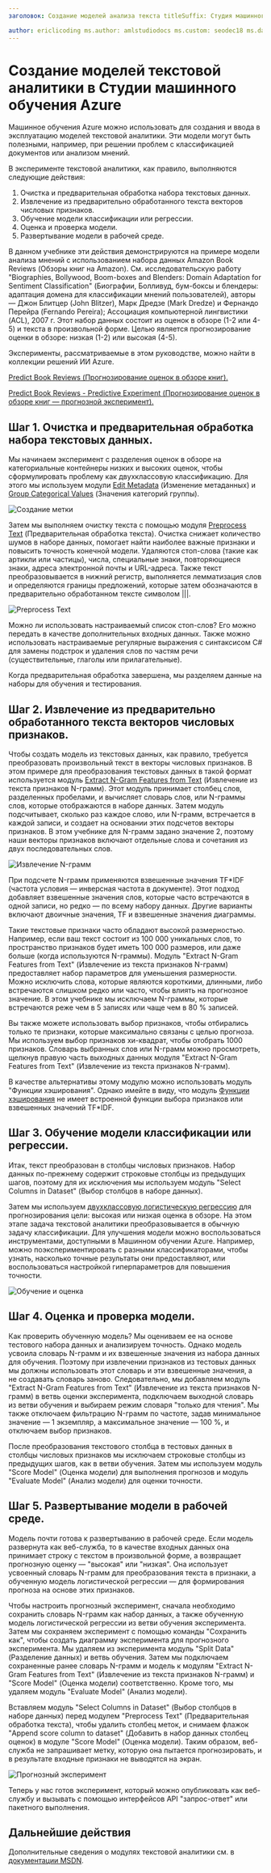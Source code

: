 ```yaml
---
заголовок: Создание моделей анализа текста titleSuffix: Студия машинного обучения Azure description: Создание моделей анализа текста в Студии машинного обучения Azure с помощью модулей для предварительной обработки текста, N-грамм или служб хеширования функций: machine-learning ms.service: machine-learning ms.component: studio ms.topic: article

author: ericlicoding ms.author: amlstudiodocs ms.custom: seodec18 ms.date: 14.03.2018
---
```

# <a name="create-text-analytics-models-in-azure-machine-learning-studio"></a>Создание моделей текстовой аналитики в Студии машинного обучения Azure
Машинное обучения Azure можно использовать для создания и ввода в эксплуатацию моделей текстовой аналитики. Эти модели могут быть полезными, например, при решении проблем с классификацией документов или анализом мнений.

В эксперименте текстовой аналитики, как правило, выполняются следующие действия:

1. Очистка и предварительная обработка набора текстовых данных.
2. Извлечение из предварительно обработанного текста векторов числовых признаков.
3. Обучение модели классификации или регрессии.
4. Оценка и проверка модели.
5. Развертывание модели в рабочей среде.

В данном учебнике эти действия демонстрируются на примере модели анализа мнений с использованием набора данных Amazon Book Reviews (Обзоры книг на Amazon). См. исследовательскую работу "Biographies, Bollywood, Boom-boxes and Blenders: Domain Adaptation for Sentiment Classification" (Биографии, Болливуд, бум-боксы и блендеры: адаптация домена для классификации мнений пользователей), авторы — Джон Блитцер (John Blitzer), Марк Дредзе (Mark Dredze) и Фернандо Перейра (Fernando Pereira); Ассоциация компьютерной лингвистики (ACL), 2007 г. Этот набор данных состоит из оценок в обзоре (1-2 или 4-5) и текста в произвольной форме. Целью является прогнозирование оценки в обзоре: низкая (1-2) или высокая (4-5).

Эксперименты, рассматриваемые в этом руководстве, можно найти в коллекции решений ИИ Azure.

[Predict Book Reviews (Прогнозирование оценок в обзоре книг).](https://gallery.cortanaintelligence.com/Experiment/Predict-Book-Reviews-1)

[Predict Book Reviews - Predictive Experiment (Прогнозирование оценок в обзоре книг — прогнозной эксперимент).](https://gallery.cortanaintelligence.com/Experiment/Predict-Book-Reviews-Predictive-Experiment-1)

## <a name="step-1-clean-and-preprocess-text-dataset"></a>Шаг 1. Очистка и предварительная обработка набора текстовых данных.
Мы начинаем эксперимент с разделения оценок в обзоре на категориальные контейнеры низких и высоких оценок, чтобы сформулировать проблему как двухклассовую классификацию. Для этого мы используем модули [Edit Metadata](https://msdn.microsoft.com/library/azure/dn905986.aspx) (Изменение метаданных) и [Group Categorical Values](https://msdn.microsoft.com/library/azure/dn906014.aspx) (Значения категорий группы).

![Создание метки](./media/text-analytics-module-tutorial/create-label.png)

Затем мы выполняем очистку текста с помощью модуля [Preprocess Text](https://msdn.microsoft.com/library/azure/mt762915.aspx) (Предварительная обработка текста). Очистка снижает количество шумов в наборе данных, помогает найти наиболее важные признаки и повысить точность конечной модели. Удаляются стоп-слова (такие как артикли или частицы), числа, специальные знаки, повторяющиеся знаки, адреса электронной почты и URL-адреса. Также текст преобразовывается в нижний регистр, выполняется лемматизация слов и определяются границы предложений, которые затем обозначаются в предварительно обработанном тексте символом |||.

![Preprocess Text](./media/text-analytics-module-tutorial/preprocess-text.png)

Можно ли использовать настраиваемый список стоп-слов? Его можно передать в качестве дополнительных входных данных. Также можно использовать настраиваемые регулярные выражения с синтаксисом C# для замены подстрок и удаления слов по частям речи (существительные, глаголы или прилагательные).

Когда предварительная обработка завершена, мы разделяем данные на наборы для обучения и тестирования.

## <a name="step-2-extract-numeric-feature-vectors-from-pre-processed-text"></a>Шаг 2. Извлечение из предварительно обработанного текста векторов числовых признаков.
Чтобы создать модель из текстовых данных, как правило, требуется преобразовать произвольный текст в векторы числовых признаков. В этом примере для преобразования текстовых данных в такой формат используется модуль [Extract N-Gram Features from Text](https://msdn.microsoft.com/library/azure/mt762916.aspx) (Извлечение из текста признаков N-грамм). Этот модуль принимает столбец слов, разделенных пробелами, и вычисляет словарь слов, или N-граммы слов, которые отображаются в наборе данных. Затем модуль подсчитывает, сколько раз каждое слово, или N-грамм, встречается в каждой записи, и создает на основании этих подсчетов векторы признаков. В этом учебнике для N-грамм задано значение 2, поэтому наши векторы признаков включают отдельные слова и сочетания из двух последовательных слов.

![Извлечение N-грамм](./media/text-analytics-module-tutorial/extract-ngrams.png)

При подсчете N-грамм применяются взвешенные значения TF*IDF (частота условия — инверсная частота в документе). Этот подход добавляет взвешенные значения слов, которые часто встречаются в одной записи, но редко — по всему набору данных. Другие варианты включают двоичные значения, TF и взвешенные значения диаграммы.

Такие текстовые признаки часто обладают высокой размерностью. Например, если ваш текст состоит из 100 000 уникальных слов, то пространство признаков будет иметь 100 000 размеров, или даже больше (когда используются N-граммы). Модуль "Extract N-Gram Features from Text" (Извлечение из текста признаков N-грамм) предоставляет набор параметров для уменьшения размерности. Можно исключить слова, которые являются короткими, длинными, либо встречаются слишком редко или часто, чтобы влиять на прогнозное значение. В этом учебнике мы исключаем N-граммы, которые встречаются реже чем в 5 записях или чаще чем в 80 % записей.

Вы также можете использовать выбор признаков, чтобы отбирались только те признаки, которые максимально связаны с целью прогноза. Мы используем выбор признаков хи-квадрат, чтобы отобрать 1000 признаков. Словарь выбранных слов или N-грамм можно просмотреть, щелкнув правую часть выходных данных модуля "Extract N-Gram Features from Text" (Извлечение из текста признаков N-грамм).

В качестве альтернативы этому модулю можно использовать модуль "Функции хэширования". Однако имейте в виду, что модуль [Функции хэширования](https://msdn.microsoft.com/library/azure/dn906018.aspx) не имеет встроенной функции выбора признаков или взвешенных значений TF*IDF.

## <a name="step-3-train-classification-or-regression-model"></a>Шаг 3. Обучение модели классификации или регрессии.
Итак, текст преобразован в столбцы числовых признаков. Набор данных по-прежнему содержит строковые столбцы из предыдущих шагов, поэтому для их исключения мы используем модуль "Select Columns in Dataset" (Выбор столбцов в наборе данных).

Затем мы используем [двухклассовую логистическую регрессию](https://msdn.microsoft.com/library/azure/dn905994.aspx) для прогнозирования цели: высокая или низкая оценка в обзоре. На этом этапе задача текстовой аналитики преобразовывается в обычную задачу классификации. Для улучшения модели можно воспользоваться инструментами, доступными в Машинном обучении Azure. Например, можно поэкспериментировать с разными классификаторами, чтобы узнать, насколько точные результаты они предоставляют, или воспользоваться настройкой гиперпараметров для повышения точности.

![Обучение и оценка](./media/text-analytics-module-tutorial/scoring-text.png)

## <a name="step-4-score-and-validate-the-model"></a>Шаг 4. Оценка и проверка модели.
Как проверить обученную модель? Мы оцениваем ее на основе тестового набора данных и анализируем точность. Однако модель усвоила словарь N-грамм и их взвешенные значения из набора данных для обучения. Поэтому при извлечении признаков из тестовых данных мы должны использовать этот словарь и эти взвешенные значения, а не создавать словарь заново. Следовательно, мы добавляем модуль "Extract N-Gram Features from Text" (Извлечение из текста признаков N-грамм) в ветвь оценки эксперимента, подключаем выходной словарь из ветви обучения и выбираем режим словаря "только для чтения". Мы также отключаем фильтрацию N-грамм по частоте, задав минимальное значение — 1 экземпляр, а максимальное значение — 100 %, и отключаем выбор признаков.

После преобразования текстового столбца в тестовых данных в столбцы числовых признаков мы исключаем строковые столбцы из предыдущих шагов, как в ветви обучения. Затем мы используем модуль "Score Model" (Оценка модели) для выполнения прогнозов и модуль "Evaluate Model" (Анализ модели) для оценки точности.

## <a name="step-5-deploy-the-model-to-production"></a>Шаг 5. Развертывание модели в рабочей среде.
Модель почти готова к развертыванию в рабочей среде. Если модель развернута как веб-служба, то в качестве входных данных она принимает строку с текстом в произвольной форме, а возвращает прогнозную оценку — "высокая" или "низкая". Она использует усвоенный словарь N-грамм для преобразования текста в признаки, а обученную модель логистической регрессии — для формирования прогноза на основе этих признаков. 

Чтобы настроить прогнозный эксперимент, сначала необходимо сохранить словарь N-грамм как набор данных, а также обученную модель логистической регрессии из ветви обучения эксперимента. Затем мы сохраняем эксперимент с помощью команды "Сохранить как", чтобы создать диаграмму эксперимента для прогнозного эксперимента. Мы удаляем из эксперимента модуль "Split Data" (Разделение данных) и ветвь обучения. Затем мы подключаем сохраненные ранее словарь N-грамм и модель к модулям "Extract N-Gram Features from Text" (Извлечение из текста признаков N-грамм) и "Score Model" (Оценка модели) соответственно. Кроме того, мы удаляем модуль "Evaluate Model" (Анализ модели).

Вставляем модуль "Select Columns in Dataset" (Выбор столбцов в наборе данных) перед модулем "Preprocess Text" (Предварительная обработка текста), чтобы удалить столбец меток, и снимаем флажок "Append score column to dataset" (Добавить в набор данных столбец оценок) в модуле "Score Model" (Оценка модели). Таким образом, веб-служба не запрашивает метку, которую она пытается прогнозировать, и в результате входные признаки не выводятся на экран.

![Прогнозный эксперимент](./media/text-analytics-module-tutorial/predictive-text.png)

Теперь у нас готов эксперимент, который можно опубликовать как веб-службу и вызывать с помощью интерфейсов API "запрос-ответ" или пакетного выполнения.

## <a name="next-steps"></a>Дальнейшие действия
Дополнительные сведения о модулях текстовой аналитики см. в [документации MSDN](https://msdn.microsoft.com/library/azure/dn905886.aspx).

